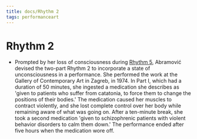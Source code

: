 ```yaml
---
title: docs/Rhythm 2
tags: performanceart
---
```


# Rhythm 2
- Prompted by her loss of consciousness during [Rhythm 5](Rhythm%205.md), Abramović devised the two-part Rhythm 2 to incorporate a state of unconsciousness in a performance. She performed the work at the Gallery of Contemporary Art in Zagreb, in 1974. In Part I, which had a duration of 50 minutes, she ingested a medication she describes as 'given to patients who suffer from catatonia, to force them to change the positions of their bodies.' The medication caused her muscles to contract violently, and she lost complete control over her body while remaining aware of what was going on. After a ten-minute break, she took a second medication 'given to schizophrenic patients with violent behavior disorders to calm them down.' The performance ended after five hours when the medication wore off.